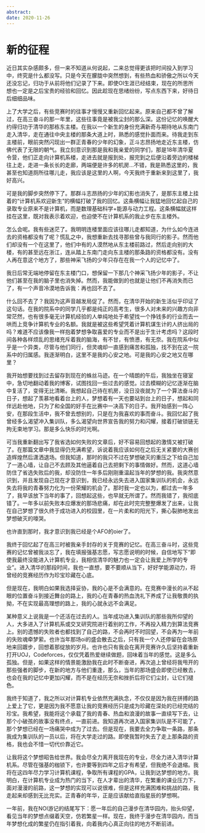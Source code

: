 ```yaml
---
abstract: 
date: 2020-11-26
---
```


# 新的征程

近日其实杂感颇多，但一来不知道从何说起，二来总觉得更该把时间投入到学习中，终究是什么都没写。只是今天在朦胧中突然想到，有些热血和骄傲之所以今天还没忘记，归功于从前将他们记录了下来。即使OI生涯已经结束，现在的所思所想也一定是之后宝贵的经验和回忆。因此趁现在思绪纷纷，写点东西下来，好待日后细细品味。

上了大学之后，有些竞赛时的往事才慢慢又重新回忆起来。原来自己都不曾了解过，在高三奋斗的那一年里，这些往事竟是被我尘封的那么深。这份记忆的唤醒大约得归功于清华的那栋东主楼。在我以一个新生的身份充满新奇与期待地从东南门走入清华，走在通往中央主楼的那条大道上时，熟悉的感觉扑面而来。待我走到东主楼前，眼前突然闪现出一群正青春的少年的幻象，正斗志昂扬地走近东主楼，仿佛代表了无限的朝气。我立刻意识到那是我和我亲爱的同学们，那是18年清华夏令营，他们正走向计算机系楼，走进去就是报到处，报完到之后便沿着旁边的楼梯往上走，走进一条长长的走廊，两端便是许多的机房...不错，我是熟悉这里的，我甚至也知道厕所往哪儿走，我应该是这里的人啊，今天我终于重新来到这里了，我好高兴。

可是我的脚步突然停下了。那群斗志昂扬的少年的幻影也消失了，是那东主楼上挂着的“计算机系欢迎新生”的横幅打破了我的回忆。这条横幅让我猛地回忆起自己的录取专业原来不是计算机，而是数理基础科学+能源与动力工程。这条横幅就这样挂在这里，既对我表示着欢迎，也迫使不在计算机系的我止步在东主楼外。

怎么会呢。我有些迷茫了。我明明连楼里面应该往哪儿走都知道，为什么如今连进去的资格都没有了呢？慌乱之中，我想重新去找寻那些曾与我同行的影子。然而他们却没有一个在这里了，他们中有的人漠然地从东主楼前路过，然后走向别的大楼，有的甚至远在浙江，连从踏上东南门走向东主楼的那条路的资格都没有。没有人再在意这个地方了，那些神采飞扬的少年只存在在我一个人的记忆中了。

我日后常无端地停留在东主楼门口，想保留一下那几个神采飞扬少年的影子，不让他们甚至在我的脑子里也消失掉。然而，我能做到的也就是让他们不再消失而已了，有一个声音冷漠地告诉我：再也回不去了。

什么回不去了？我因为这声音越发局促了。然而，在清华开始的新生活似乎印证了这句话。在我的院系中的同学几乎都是纯正的高考生，很多人对未来的兴趣方向非常茫然，也有很多毫无计算机经验的人单纯地处于希望找一个挣钱多的行业而去一哄而上竞争计算机专业的名额。我就是被这些希望凭着计算机谋生计的人挤出局的吗？难道不应该像我一样抱着梦想争取喜爱的专业而不是出于生计考虑吗？这段时间各种各样烦乱的思绪充斥着我的脑海，有不甘，有愤懑，有无奈。我在院系中似乎是一个异类，尽管与他们同行，但灵魂却一直感到痛苦和孤独，找不到在这一院系中的归属感。我逐渐明白，这里不是我的心安之地。可是我的心安之地又在哪里？

我开始想要找到过去留存到现在的蛛丝马迹。在一个晴朗的午后，我独坐在寝室中，急切地翻动着我的博客，试图找回一些过去的感觉。过去模糊的记忆逐渐在脑中复活了，变得无比清晰。我想起自己待在机房，没日没夜就为了一个算法奋斗的日子，想起了羡慕地看着台上的人，梦想着有一天也要站到台上的日子，想起和同伴远赴他地，只为了和全国的好手在比赛中一决高下的日子。我开始感到一阵心安，在那段生活中，我不曾去想别的，只是在为我喜欢的事而奋斗。我回忆起了我曾经多么渴望冲入集训队，多么渴望向世界宣告我的努力和闪耀，接着打破锁链无拘无束地学习。那是多么快乐的时光啊。

可当我重新翻出写了我省选如何失败的文章后，好不容易回想起的激情又被打破了。在那篇文章中我显得仍充满希望，诉说着我应该如何在之后无关紧要的大赛创造辉煌然后潇洒退场。但我知道，那时的我只不过在梦想破灭的重压之下给自己加了一道心墙，让自己不去顾及其他逼着自己去把剩下的事情做好。然而，这道心墙防住了省选失败后的我，却没防住一年多后刚刚重温起当年的梦想的我。我突然意识到，并且发现自己现在才意识到，我已经永远失去进入国家集训队的机会，永远失去将我的青春努力化为一份荣耀的机会了。那时我一定也以为，都过去一年多了，我早该放下当年的事了，回想起这些，也早就无所谓了。然而我错了，我彻底错了。一年多以前失败本应爆发的那场悲痛，却在此时完完整整爆发了出来，让我在自己梦想了很久终于成功进入的校园里，在一片柔和的阳光下，撕心裂肺地发出梦想破灭的嚎哭。

也许直到那时，我才意识到我已经是个AFO的oier了。

我终于回忆起了在高三时被我亲手封存的关于竞赛的记忆。在高三奋斗时，这些竞赛的记忆曾被我淡忘了，我在填报强基志愿，写志愿说明的时候，自信地写下“即使我最终没能进入计算机专业，我相信清华的魅力也一定会让我爱上所学的专业”。进入清华的那段时间，我也一直想，要不要顺从当下，好好学能源动力，将曾经的竞赛经历作为珍宝珍藏在心底。

但是现在，我明白如果我选择妥协，我的心是不会满意的。在竞赛中漫长的从不起眼的位置奋斗到接近舞台的路上，我的心在青春的热血洗礼下养成了让我敬畏的执拗，不在实现最高理想的路上，我的心就永远不会满足。

某种意义上说我是一个还活在过去的人。当年成功进入集训队的那些我所仰望的人，大多进入了计算机系或交叉研究院进行着别的工作，不再投入精力到算法竞赛上。别的遗憾的失败者也都找到了自己的路，不会再时不时回望，不会再为一年前的失败魂牵梦萦。也许当年那场oi的盛会散去之后，只有我一个人还停留在会场原地来回踱步，回想着那绽放的岁月。也许也只有我会在离开竞赛许久后坚持着重新打开UOJ，Codeforces，仅仅凭着热爱继续做题，回味着当年的感觉。这是多么孤独。但是，如果这样的情景能激励我在此时不断奋进，再次追上曾经将我甩开的那些强者的脚步，在新的地方与他们重逢，那么，当年的那场盛会即使已经散去，也会在我的记忆中更加闪耀，而不是在经历无奈和挫折后将它们尘封，让它们褪色。

我终于知道了，我之所以对计算机专业依然充满执念，不仅仅是因为我在拼搏的路上爱上了它，更是因为我不愿意让我的竞赛经历只是成为珍藏在深处的已经完结的珍宝。我希望，我能将这个承载了我的青春、热血和浪漫的故事一直续写下去，让那个小破孩的故事没有终点，一直前进。我知道再次进入国家集训队是不可能了，那个梦想已经在一场痛哭中成为了过去。但是现在，我要去全力争取一条路，那条我成为集训队的一员以后，将在大学走过的路。即使我暂时失去了走上那条路的资格，我也会不惜一切代价靠近它。

让我将这个梦想昭告给世界。我会尽全力离开我现在的专业，尽全力进入清华计算机系。尽管在强基的枷锁下，也许要等到四年之后才有希望，但我绝不会退缩。我将在这四年尽力学习计算机课程，争取所有课程的GPA，让我到达梦想的地方。我明白，在计算机专业成为热门的当下，在人才辈出的清华，在繁重的课业压力下，面对漫漫的前路，这一梦想的实现可以说很难，但是这样充满困难和挑战的路，我走起来却感到无比充实。正青春的年华，正是应该献给直指星辰的梦想啊。

一年前，我在NOI游记的结尾写下：愿一年后的自己漫步在清华园内，抬头仰望，看见当年的梦想点缀着天空，仿若繁星一样。现在，我终于漫步在清华园内，而当年梦想化成的繁星仍在指引着我，向着我内心真正向往的地方不断前进。